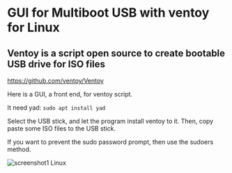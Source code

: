 # GUI for Multiboot USB with ventoy for Linux

## Ventoy is a script open source to create bootable USB drive for ISO files

https://github.com/ventoy/Ventoy

Here is a GUI, a front end, for ventoy script.

It need yad: `sudo apt install yad`

Select the USB stick, and let the program install ventoy to it.
Then, copy paste some ISO files to the USB stick.

If you want to prevent the sudo password prompt, then use the sudoers method.

![screenshot1 Linux](https://user-images.githubusercontent.com/24923693/82154741-2acc1b80-9870-11ea-843d-4adec847db7f.png)
